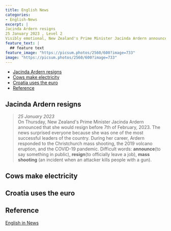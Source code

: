 ```yaml
---
title: English News
categories:
- English-News
excerpt: |
Jacinda Ardern resigns
25 January 2023 , Level 2 
Visibly emotional, New Zealand's Prime Minister Jacinda Ardern announced she was stepping down ahead of a general election for later this year.
feature_text: |
  ## feature text
feature_image: "https://picsum.photos/2560/600?image=733"
image: "https://picsum.photos/2560/600?image=733"
---
```



- [Jacinda Ardern resigns](#jacinda-ardern-resigns)
- [Cows make electricity](#cows-make-electricity)
- [Croatia uses the euro](#croatia-uses-the-euro)
- [Reference](#reference)


## Jacinda Ardern resigns

> *25 January 2023*  
> On Thursday, New Zealand's Prime Minister Jacinda Ardern announced that she would resign before 7th of February, 2023. The news surprised everyone because she was one of the most successful leaders of the country.
> During her career, Ardern responded to the Christchurch mass shooting, the 2019 volcano eruption, and the COVID-19 pandemic.
> Difficult words: **announce**(to say something in public), **resign**(to officially leave a job), **mass shooting** (an incident when an attacker kills people with a gun).


## Cows make electricity

## Croatia uses the euro

## Reference

[English in News](https://www.newsinlevels.com/)
